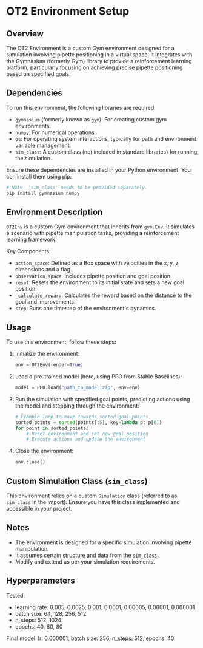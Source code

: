 # OT2 Environment Setup

## Overview
The OT2 Environment is a custom Gym environment designed for a simulation involving pipette positioning in a virtual space. It integrates with the Gymnasium (formerly Gym) library to provide a reinforcement learning platform, particularly focusing on achieving precise pipette positioning based on specified goals.

## Dependencies
To run this environment, the following libraries are required:
- `gymnasium` (formerly known as `gym`): For creating custom gym environments.
- `numpy`: For numerical operations.
- `os`: For operating system interactions, typically for path and environment variable management.
- `sim_class`: A custom class (not included in standard libraries) for running the simulation.

Ensure these dependencies are installed in your Python environment. You can install them using pip:
```bash
# Note: 'sim_class' needs to be provided separately.
pip install gymnasium numpy
```

## Environment Description
`OT2Env` is a custom Gym environment that inherits from `gym.Env`. It simulates a scenario with pipette manipulation tasks, providing a reinforcement learning framework.

Key Components:
- `action_space`: Defined as a Box space with velocities in the x, y, z dimensions and a flag.
- `observation_space`: Includes pipette position and goal position.
- `reset`: Resets the environment to its initial state and sets a new goal position.
- `_calculate_reward`: Calculates the reward based on the distance to the goal and improvements.
- `step`: Runs one timestep of the environment's dynamics.

## Usage
To use this environment, follow these steps:
1. Initialize the environment:
   ```python
   env = OT2Env(render=True)
   ```
2. Load a pre-trained model (here, using PPO from Stable Baselines):
   ```python
   model = PPO.load("path_to_model.zip", env=env)
   ```
3. Run the simulation with specified goal points, predicting actions using the model and stepping through the environment:
   ```python
   # Example loop to move towards sorted goal points
   sorted_points = sorted(points[:5], key=lambda p: p[0])
   for point in sorted_points:
       # Reset environment and set new goal position
       # Execute actions and update the environment
   ```
4. Close the environment:
   ```python
   env.close()
   ```

## Custom Simulation Class (`sim_class`)
This environment relies on a custom `Simulation` class (referred to as `sim_class` in the import). Ensure you have this class implemented and accessible in your project.

## Notes
- The environment is designed for a specific simulation involving pipette manipulation.
- It assumes certain structure and data from the `sim_class`.
- Modify and extend as per your simulation requirements.

## Hyperparameters
Tested:
- learning rate: 0.005, 0.0025, 0.001, 0.0001, 0.00005, 0.00001, 0.000001
- batch size: 64, 128, 256, 512
- n_steps: 512, 1024
- epochs: 40, 60, 80

Final model: lr: 0.000001, batch size: 256, n_steps: 512, epochs: 40